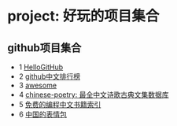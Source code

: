 # project: 好玩的项目集合

## github项目集合
- 1 [HelloGitHub](https://github.com/521xueweihan/HelloGitHub)
- 2 [github中文排行榜](https://github.com/kon9chunkit/GitHub-Chinese-Top-Charts)
- 3 [awesome](https://github.com/sindresorhus/awesome)
- 4 [chinese-poetry: 最全中文诗歌古典文集数据库](https://github.com/chinese-poetry/chinese-poetry)
- 5 [免费的编程中文书籍索引](https://github.com/justjavac/free-programming-books-zh_CN)
- 6 [中国的表情包](https://github.com/zhaoolee/ChineseBQB)

